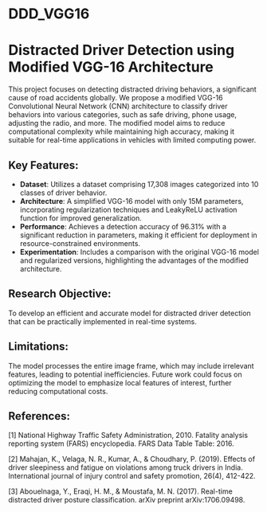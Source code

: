 # DDD_VGG16
# Distracted Driver Detection using Modified VGG-16 Architecture

This project focuses on detecting distracted driving behaviors, a significant cause of road accidents globally. We propose a modified VGG-16 Convolutional Neural Network (CNN) architecture to classify driver behaviors into various categories, such as safe driving, phone usage, adjusting the radio, and more. The modified model aims to reduce computational complexity while maintaining high accuracy, making it suitable for real-time applications in vehicles with limited computing power.

## Key Features:
- **Dataset**: Utilizes a dataset comprising 17,308 images categorized into 10 classes of driver behavior.
- **Architecture**: A simplified VGG-16 model with only 15M parameters, incorporating regularization techniques and LeakyReLU activation function for improved generalization.
- **Performance**: Achieves a detection accuracy of 96.31% with a significant reduction in parameters, making it efficient for deployment in resource-constrained environments.
- **Experimentation**: Includes a comparison with the original VGG-16 model and regularized versions, highlighting the advantages of the modified architecture.

## Research Objective:
To develop an efficient and accurate model for distracted driver detection that can be practically implemented in real-time systems.

## Limitations:
The model processes the entire image frame, which may include irrelevant features, leading to potential inefficiencies. Future work could focus on optimizing the model to emphasize local features of interest, further reducing computational costs.

## References:
[1] National Highway Traffic Safety Administration, 2010. Fatality analysis reporting system (FARS) 
encyclopedia. FARS Data Table Table: 2016.

[2] Mahajan, K., Velaga, N. R., Kumar, A., & Choudhary, P. (2019). Effects of driver sleepiness and fatigue on 
violations among truck drivers in India. International journal of injury control and safety promotion, 26(4), 
412-422.

[3] Abouelnaga, Y., Eraqi, H. M., & Moustafa, M. N. (2017). Real-time distracted driver posture 
classification. arXiv preprint arXiv:1706.09498.
